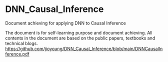 # DNN_Causal_Inference
Document achieving for applying DNN to Causal Inference

The document is for self-learning purpose and document achieving. All contents in the document are based on the public papers, textbooks and technical blogs.
https://github.com/jioyoung/DNN_Causal_Inference/blob/main/DNNCausalInference.pdf
